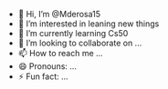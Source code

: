 - 👋 Hi, I’m @Mderosa15
- 👀 I’m interested in leaning new things
- 🌱 I’m currently learning Cs50
- 💞️ I’m looking to collaborate on ...
- 📫 How to reach me ...
- 😄 Pronouns: ...
- ⚡ Fun fact: ...

<!---
Mderosa15/Mderosa15 is a ✨ special ✨ repository because its `README.md` (this file) appears on your GitHub profile.
You can click the Preview link to take a look at your changes.
--->
